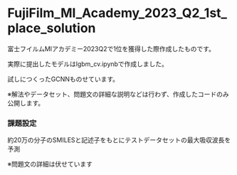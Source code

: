 # FujiFilm_MI_Academy_2023_Q2_1st_place_solution
富士フイルムMIアカデミー2023Q2で1位を獲得した際作成したものです。

実際に提出したモデルはlgbm_cv.ipynbで作成しました。

試しにつくったGCNNものせています。

※解法やデータセット、問題文の詳細な説明などは行わず、作成したコードのみ公開します。

### 課題設定

約20万の分子のSMILESと記述子をもとにテストデータセットの最大吸収波長を予測

※問題文の詳細は伏せています
